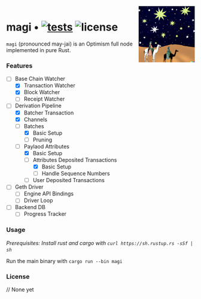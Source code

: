 <img align="right" width="150" height="150" top="100" src="./assets/magi.png">

# magi • [![tests](https://github.com/a16z/magi/actions/workflows/test.yml/badge.svg?label=tests)](https://github.com/a16z/magi/actions/workflows/test.yml) ![license](https://img.shields.io/github/license/a16z/magi?label=license)

`magi` (pronounced may-jai) is an Optimism full node implemented in pure Rust.


### Features

- [ ] Base Chain Watcher
    - [x] Transaction Watcher
    - [x] Block Watcher
    - [ ] Receipt Watcher
- [ ] Derivation Pipeline
    - [x] Batcher Transaction
    - [x] Channels
    - [ ] Batches
        - [x] Basic Setup
        - [ ] Pruning
    - [ ] Paylaod Attributes
        - [x] Basic Setup
        - [ ] Attributes Deposited Transactions
            - [x] Basic Setup
            - [ ] Handle Sequence Numbers
        - [ ] User Deposited Transactions
- [ ] Geth Driver
    - [ ] Engine API Bindings
    - [ ] Driver Loop
- [ ] Backend DB
    - [ ] Progress Tracker

### Usage

_Prerequisites: Install rust and cargo with `curl https://sh.rustup.rs -sSf | sh`_

Run the main binary with `cargo run --bin magi`


### License

// None yet
